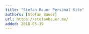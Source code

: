 ```yaml
---
title: "Stefan Bauer Personal Site"
authors: [Stefan Bauer]
url: https://stefanbauer.me/
added: 2018-05-19
---
```

